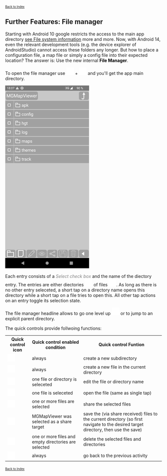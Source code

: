 <small><small>[Back to Index](../../../index.md)</small></small>

## Further Features: File manager

Starting with Android 10 google restricts the access to the main app directory [see File system information](../../../GettingStarted/FileSystem.md) more and more.
Now, with Android 14, even the relevant development tools (e.g. the device explorer of AndroidStudio) cannot access these folders any longer. But how to place a
configuration file, a map file or simply a config file into their expected location? 
The answer is: Use the new internal <span style="color:black"><b>File Manager</b></span>.

To open the file manager use <img src="../../../icons/group_task.svg" width="24"/> + <img src="../../../icons/file_mgr.svg" width="24"/> and you'll get the app 
main directory.

<img src="./01_Start.png" width="270" />&nbsp;

Each entry consists of a <span style="color:gray">*Select check box*</span> and the name of the diectory entry. The entries are either diectories 
<img src="../../../icons/file_mgr_dir.svg" width="24"/> of files <img src="../../../icons/file_mgr_file.svg" width="24"/>. 
As long as there is no other entry seleceted, a short tap on a directory name opens this directory while a short tap on a file tries to open this.
All other tap actions on an entry toggle its selection state.

The file manager headline allows to go one level up <img src="../../../icons/file_mgr_up.svg" width="24"/> or to jump to an explicit parent directory.

The quick controls provide follwoing functions:
<table>
  <tr>
    <th>Quick control icon</th>
    <th>Quick control enabled condition</th>
    <th>Quick control Funtion</th>
  </tr>
  <tr>
    <td><img src="../../../icons/file_mgr_dir.svg" width="24"/></td> 
    <td>always</td>
    <td>create a new subdirectory</td>	
  </tr>
  <tr>
    <td><img src="../../../icons/file_mgr_file.svg" width="24"/></td> 
    <td>always</td>
    <td>create a new file in the current directory</td>	
  </tr>
  <tr>
    <td><img src="../../../icons/edit2.svg" width="24"/></td> 
    <td>one file or directory is seleceted</td>
    <td>edit the file or directory name</td>	
  </tr>
  <tr>
    <td><img src="../../../icons/show.svg" width="24"/></td> 
    <td>one file is seleceted</td>
    <td>open the file (same as single tap)</td>	
  </tr>
  
  
  <tr>
    <td><img src="../../../icons/share.svg" width="24"/></td> 
    <td>one or more files are selected</td>
    <td>share the selected files</td>	
  </tr>
  <tr>
    <td><img src="../../../icons/save.svg" width="24"/></td> 
    <td>MGMapViewer was selected as a share target</td>
    <td>save the (via share received) files to the current directory (so first navigate to the desired target directory, then use the save)</td>	
  </tr>
  <tr>
    <td><img src="../../../icons/delete.svg" width="24"/></td> 
    <td>one or more files and empty directories are selected</td>
    <td>delete the selected files and directories</td>	
  </tr>
  <tr>
    <td><img src="../../../icons/back.svg" width="24"/></td> 
    <td>always</td>
    <td>go back to the previous activity</td>	
  </tr>
</table>


<small><small>[Back to Index](../../../index.md)</small></small>